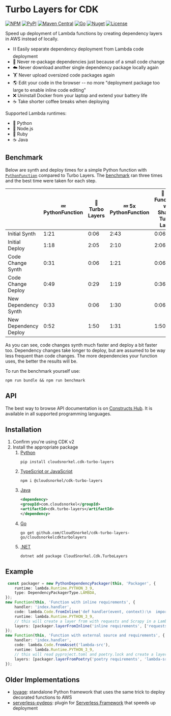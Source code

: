 # Turbo Layers for CDK

[![NPM](https://img.shields.io/npm/v/@cloudsnorkel/cdk-turbo-layers?label=npm&logo=npm)][7]
[![PyPI](https://img.shields.io/pypi/v/cloudsnorkel.cdk-turbo-layers?label=pypi&logo=pypi)][6]
[![Maven Central](https://img.shields.io/maven-central/v/com.cloudsnorkel/cdk.turbo-layers.svg?label=Maven%20Central&logo=java)][8]
[![Go](https://img.shields.io/github/v/tag/CloudSnorkel/cdk-turbo-layers?color=red&label=go&logo=go)][11]
[![Nuget](https://img.shields.io/nuget/v/CloudSnorkel.Cdk.TurboLayers?color=red&&logo=nuget)][12]
[![License](https://img.shields.io/badge/license-Apache--2.0-blue)](https://github.com/CloudSnorkel/cdk-turbo-layers/blob/main/LICENSE)

Speed up deployment of Lambda functions by creating dependency layers in AWS instead of locally.

* ⛓️ Easily separate dependency deployment from Lambda code deployment
* 🔁 Never re-package dependencies just because of a small code change
* ☁️ Never download another single dependency package locally again
* 🏋️ Never upload oversized code packages again
* 🌎 Edit your code in the browser -- no more "deployment package too large to enable inline code editing"
* ❌ Uninstall Docker from your laptop and extend your battery life
* ☕ Take shorter coffee breaks when deploying

Supported Lambda runtimes:

* 🐍 Python
* 📜 Node.js
* 💎 Ruby
* ☕ Java

## Benchmark

Below are synth and deploy times for a simple Python function with [`PythonFunction`](https://docs.aws.amazon.com/cdk/api/v2/docs/@aws-cdk_aws-lambda-python-alpha.PythonFunction.html) compared to Turbo Layers. The [benchmark](benchmark/deployment.ts) ran three times and the best time were taken for each step.

|                        | 💤 PythonFunction   | 🚀 Turbo Layers  | 💤 5x PythonFunction | 🚀 5x Functions w/ Shared Turbo Layer |
|------------------------|---------------------|------------------|----------------------|---------------------------------------|
| Initial Synth          | 1:21                | 0:06             | 2:43                 | 0:06                                  |
| Initial Deploy         | 1:18                | 2:05             | 2:10                 | 2:06                                  |
| Code Change Synth      | 0:31                | 0:06             | 1:21                 | 0:06                                  |
| Code Change Deploy     | 0:49                | 0:29             | 1:19                 | 0:36                                  |
| New Dependency Synth   | 0:33                | 0:06             | 1:30                 | 0:06                                  |
| New Dependency Deploy  | 0:52                | 1:50             | 1:31                 | 1:50                                  |

As you can see, code changes synth much faster and deploy a bit faster too. Dependency changes take longer to deploy, but are assumed to be way less frequent than code changes. The more dependencies your function uses, the better the results will be.

To run the benchmark yourself use:

```
npm run bundle && npm run benchmark
```

## API

The best way to browse API documentation is on [Constructs Hub][13]. It is available in all supported programming languages.

## Installation

1. Confirm you're using CDK v2
2. Install the appropriate package
    1. [Python][6]
       ```
       pip install cloudsnorkel.cdk-turbo-layers
       ```
    2. [TypeScript or JavaScript][7]
       ```
       npm i @cloudsnorkel/cdk-turbo-layers
       ```
    3. [Java][8]
       ```xml
       <dependency>
       <groupId>com.cloudsnorkel</groupId>
       <artifactId>cdk.turbo-layers</artifactId>
       </dependency>
       ```
    4. [Go][11]
       ```
       go get github.com/CloudSnorkel/cdk-turbo-layers-go/cloudsnorkelcdkturbolayers
       ```
    5. [.NET][12]
       ```
       dotnet add package CloudSnorkel.Cdk.TurboLayers
       ```

## Example

```typescript
 const packager = new PythonDependencyPackager(this, 'Packager', {
    runtime: lambda.Runtime.PYTHON_3_9,
    type: DependencyPackagerType.LAMBDA,
});
new Function(this, 'Function with inline requirements', {
    handler: 'index.handler',
    code: lambda.Code.fromInline('def handler(event, context):\n  import requests'),
    runtime: lambda.Runtime.PYTHON_3_9,
    // this will create a layer from with requests and Scrapy in a Lambda function instead of locally
    layers: [packager.layerFromInline('inline requirements', ['requests', 'Scrapy'])],
});
new Function(this, 'Function with external source and requirements', {
    handler: 'index.handler',
    code: lambda.Code.fromAsset('lambda-src'),
    runtime: lambda.Runtime.PYTHON_3_9,
    // this will read pyproject.toml and poetry.lock and create a layer from the requirements in a Lambda function instead of locally
    layers: [packager.layerFromPoetry('poetry requirements', 'lambda-src')],
});
```

## Older Implementations

* [lovage](https://github.com/CloudSnorkel/lovage): standalone Python framework that uses the same trick to deploy decorated functions to AWS
* [serverless-pydeps](https://github.com/CloudSnorkel/serverless-pydeps): plugin for [Serverless Framework](https://www.serverless.com/) that speeds up deployment

[6]: https://pypi.org/project/cloudsnorkel.cdk-turbo-layers
[7]: https://www.npmjs.com/package/@cloudsnorkel/cdk-turbo-layers
[8]: https://search.maven.org/search?q=g:%22com.cloudsnorkel%22%20AND%20a:%22cdk.turbo-layers%22
[11]: https://pkg.go.dev/github.com/CloudSnorkel/cdk-turbo-layers-go/cloudsnorkelcdkturbolayers
[12]: https://www.nuget.org/packages/CloudSnorkel.Cdk.TurboLayers/
[13]: https://constructs.dev/packages/@cloudsnorkel/cdk-turbo-layers/
